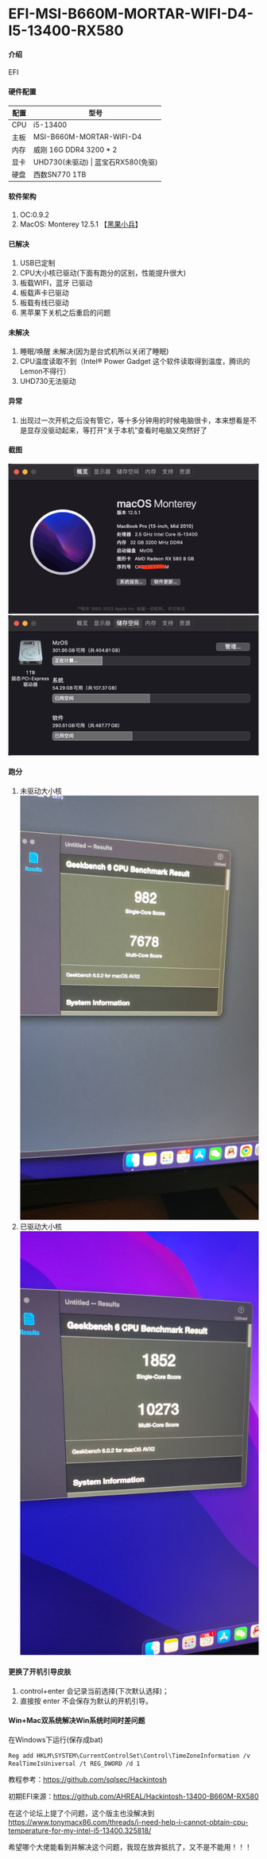 # EFI-MSI-B660M-MORTAR-WIFI-D4-I5-13400-RX580

#### 介绍
EFI

#### 硬件配置

| 配置 | 型号 |
| --- | --- |
| CPU | i5-13400 |
| 主板 | MSI-B660M-MORTAR-WIFI-D4  |
| 内存 | 威刚 16G DDR4 3200 * 2 |
| 显卡 | UHD730(未驱动) \| 蓝宝石RX580(免驱) |
| 硬盘 | 西数SN770 1TB |



#### 软件架构
1. OC:0.9.2
1. MacOS: Monterey 12.5.1 【[黑果小兵](https://blog.daliansky.net/macOS-Monterey-12.5.1-21G83-Release-version-with-OC-0.8.4-CLOVER-5148-and-FirPE-original-image.html)】


#### 已解决
1. USB已定制
1. CPU大小核已驱动(下面有跑分的区别，性能提升很大)
1. 板载WIFI，蓝牙 已驱动
2. 板载声卡已驱动
3. 板载有线已驱动
4. 黑苹果下关机之后重启的问题

#### 未解决
1. 睡眠/唤醒 未解决(因为是台式机所以关闭了睡眠)
1. CPU温度读取不到（Intel® Power Gadget 这个软件读取得到温度，腾讯的Lemon不得行）
2. UHD730无法驱动


#### 异常
1. 出现过一次开机之后没有管它，等十多分钟用的时候电脑很卡，本来想看是不是显存没驱动起来，等打开“关于本机”查看时电脑又突然好了

#### 截图
![输入图片说明](img/img-about.png)
![输入图片说明](img/img-ssd.png)

#### 跑分
1. 未驱动大小核
![输入图片说明](img/9b9593c4e2e9332e929c26d2080142c7.jpg)
1. 已驱动大小核
![输入图片说明](img/963d77d6d0586e1efe77df815393997b.jpg)

#### 更换了开机引导皮肤
1. control+enter 会记录当前选择(下次默认选择)；
1. 直接按 enter 不会保存为默认的开机引导。

#### Win+Mac双系统解决Win系统时间时差问题

在Windows下运行(保存成bat)
```
Reg add HKLM\SYSTEM\CurrentControlSet\Control\TimeZoneInformation /v RealTimeIsUniversal /t REG_DWORD /d 1
```


教程参考：https://github.com/sqlsec/Hackintosh

初期EFI来源：https://github.com/AHREAL/Hackintosh-13400-B660M-RX580

在这个论坛上提了个问题，这个版主也没解决到
https://www.tonymacx86.com/threads/i-need-help-i-cannot-obtain-cpu-temperature-for-my-intel-i5-13400.325818/

希望哪个大佬能看到并解决这个问题，我现在放弃抵抗了，又不是不能用！！！
